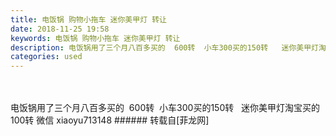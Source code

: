 ```yaml
---
title: 电饭锅 购物小拖车 迷你美甲灯 转让
date: 2018-11-25 19:58
keywords: 电饭锅 购物小拖车 迷你美甲灯 转让
description: 电饭锅用了三个月八百多买的  600转  小车300买的150转   迷你美甲灯淘宝买的100转 微信 xiaoyu713148
categories: used
---
```

<td class="t_f" id="postmessage_2352687">

<br/>
<br/>
电饭锅用了三个月八百多买的  600转  小车300买的150转   迷你美甲灯淘宝买的100转 微信 xiaoyu713148</td>
###### 转载自[菲龙网]